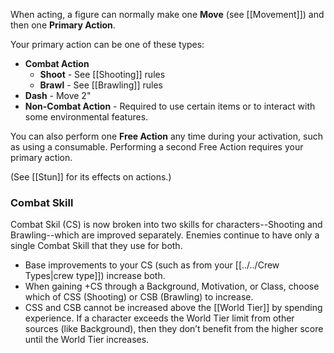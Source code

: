 When acting, a figure can normally make one **Move** (see [[Movement]]) and then one **Primary Action**.

Your primary action can be one of these types:

* **Combat Action**
    * **Shoot** - See [[Shooting]] rules
    * **Brawl** - See [[Brawling]] rules
* **Dash** - Move 2"
* **Non-Combat Action** - Required to use certain items or to interact with some environmental features.

You can also perform one **Free Action** any time during your activation, such as using a consumable. Performing a second Free Action requires your primary action.

(See [[Stun]] for its effects on actions.)

### Combat Skill

Combat Skil (CS) is now broken into two skills for characters--Shooting and Brawling--which are improved separately. Enemies continue to have only a single Combat Skill that they use for both.

* Base improvements to your CS (such as from your [[../../Crew Types|crew type]]) increase both.
* When gaining +CS through a Background, Motivation, or Class, choose which of CSS (Shooting) or CSB (Brawling) to increase.
* CSS and CSB cannot be increased above the [[World Tier]] by spending experience. If a character exceeds the World Tier limit from other sources (like Background), then they don’t benefit from the higher score until the World Tier increases.
